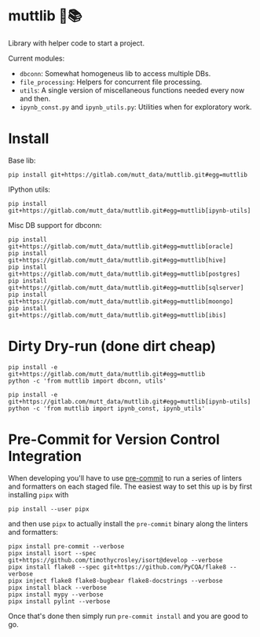 # muttlib 🐶📚

Library with helper code to start a project.

Current modules:
- `dbconn`: Somewhat homogeneus lib to access multiple DBs.
- `file_processing`: Helpers for concurrent file processing.
- `utils`: A single version of miscellaneous functions needed every now and then.
- `ipynb_const.py` and `ipynb_utils.py`: Utilities when for exploratory work.


# Install
Base lib:
```
pip install git+https://gitlab.com/mutt_data/muttlib.git#egg=muttlib
```

IPython utils:
```
pip install git+https://gitlab.com/mutt_data/muttlib.git#egg=muttlib[ipynb-utils]
```

Misc DB support for dbconn:
```
pip install git+https://gitlab.com/mutt_data/muttlib.git#egg=muttlib[oracle]
pip install git+https://gitlab.com/mutt_data/muttlib.git#egg=muttlib[hive]
pip install git+https://gitlab.com/mutt_data/muttlib.git#egg=muttlib[postgres]
pip install git+https://gitlab.com/mutt_data/muttlib.git#egg=muttlib[sqlserver]
pip install git+https://gitlab.com/mutt_data/muttlib.git#egg=muttlib[moongo]
pip install git+https://gitlab.com/mutt_data/muttlib.git#egg=muttlib[ibis]
```

# Dirty Dry-run (done dirt cheap)
```
pip install -e git+https://gitlab.com/mutt_data/muttlib.git#egg=muttlib
python -c 'from muttlib import dbconn, utils'

pip install -e git+https://gitlab.com/mutt_data/muttlib.git#egg=muttlib[ipynb-utils]
python -c 'from muttlib import ipynb_const, ipynb_utils'
```

# Pre-Commit for Version Control Integration

When developing you'll have to use [pre-commit](https://pre-commit.com/) to run a series
of linters and formatters on each staged file. The easiest way to set this up is by first
installing `pipx` with
```commandline
pip install --user pipx
```
and then use `pipx` to actually install the `pre-commit` binary along the linters and
formatters:
```commandline
pipx install pre-commit --verbose
pipx install isort --spec git+https://github.com/timothycrosley/isort@develop --verbose
pipx install flake8 --spec git+https://github.com/PyCQA/flake8 --verbose
pipx inject flake8 flake8-bugbear flake8-docstrings --verbose
pipx install black --verbose
pipx install mypy --verbose
pipx install pylint --verbose
```

Once that's done then simply run `pre-commit install` and you are good to go.
